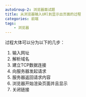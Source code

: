 ```yaml
---
autoGroup-2: 浏览器面试题
title: 从浏览器输入URl到显示出页面的过程
categories: 前端
tags:
    - 浏览器
---
```

过程大体可以分为以下的几步：

1. 输入网址
2. 解析域名
3. 建立TCP数据连接
4. 向服务器发起请求
5. 服务器返回请求内容
6. 浏览器开始渲染页面并且显示
7. 关闭链接

